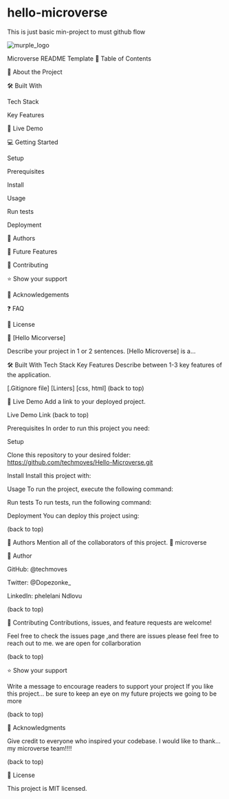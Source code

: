 # hello-microverse
This is just basic min-project to must github flow 

 
 ![murple_logo](https://user-images.githubusercontent.com/110924992/218853728-1a8f5726-cd6a-4613-85ed-38dd5132cd9f.png)
 
 
 
 



Microverse README Template
📗 Table of Contents

📖 About the Project

🛠 Built With

Tech Stack

Key Features

🚀 Live Demo

💻 Getting Started

Setup

Prerequisites

Install

Usage

Run tests

Deployment

👥 Authors

🔭 Future Features

🤝 Contributing

⭐️ Show your support

🙏 Acknowledgements

❓ FAQ

📝 License

📖 [Hello Micorverse]


Describe your project in 1 or 2 sentences. [Hello Microverse] is a...

🛠 Built With
Tech Stack
Key Features
Describe between 1-3 key features of the application.

[.Gitignore file]
[Linters]
[css, html]
(back to top)

🚀 Live Demo
Add a link to your deployed project.

Live Demo Link
(back to top)

Prerequisites
In order to run this project you need:

Setup


Clone this repository to your desired folder: https://github.com/techmoves/Hello-Microverse.git

Install
Install this project with:

Usage
To run the project, execute the following command:

Run tests
To run tests, run the following command:

Deployment
You can deploy this project using:

(back to top)

👥 Authors
Mention all of the collaborators of this project. 👤 microverse




👤 Author


GitHub: @techmoves


Twitter: @Dopezonke_

LinkedIn: phelelani Ndlovu


(back to top)


🤝 Contributing
Contributions, issues, and feature requests are welcome!

Feel free to check the issues page ,and there are issues please feel free to reach out to me.
we are open for collarboration

(back to top)

⭐️ Show your support



Write a message to encourage readers to support your project If you like this project... be sure to keep an eye on my future projects we going to be more

(back to top)

🙏 Acknowledgments


Give credit to everyone who inspired your codebase. I would like to thank... my microverse team!!!!

(back to top)



📝 License


This project is MIT licensed.

